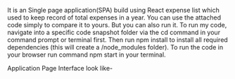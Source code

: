 It is an Single page application(SPA) build using React expense list which used to keep record of total expenses in a year.
You can use the attached code simply to compare it to yours. But you can also run it.
To run my code, navigate into a specific code snapshot folder via the cd command in your command prompt or terminal first.
Then run npm install to install all required dependencies (this will create a /node_modules folder).
To run the code in your browser run command npm start in your terminal.

Application Page Interface look like-

